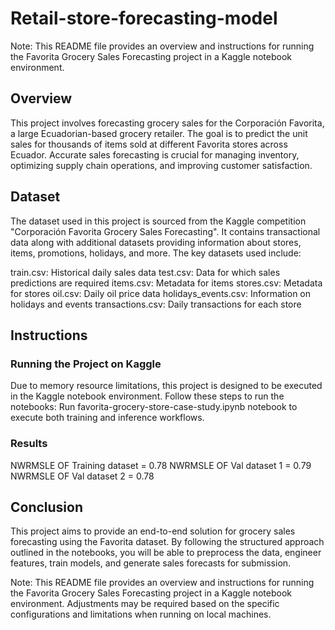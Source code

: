 # Retail-store-forecasting-model
Note: This README file provides an overview and instructions for running the Favorita Grocery Sales Forecasting project in a Kaggle notebook environment.

## Overview
This project involves forecasting grocery sales for the Corporación Favorita, a large Ecuadorian-based grocery retailer. The goal is to predict the unit sales for thousands of items sold at different Favorita stores across Ecuador. Accurate sales forecasting is crucial for managing inventory, optimizing supply chain operations, and improving customer satisfaction.

## Dataset
The dataset used in this project is sourced from the Kaggle competition "Corporación Favorita Grocery Sales Forecasting". It contains transactional data along with additional datasets providing information about stores, items, promotions, holidays, and more. The key datasets used include:

train.csv: Historical daily sales data
test.csv: Data for which sales predictions are required
items.csv: Metadata for items
stores.csv: Metadata for stores
oil.csv: Daily oil price data
holidays_events.csv: Information on holidays and events
transactions.csv: Daily transactions for each store

## Instructions

### Running the Project on Kaggle
Due to memory resource limitations, this project is designed to be executed in the Kaggle notebook environment. Follow these steps to run the notebooks:
Run favorita-grocery-store-case-study.ipynb notebook to execute both training and inference workflows.

### Results

NWRMSLE OF Training dataset = 0.78
NWRMSLE OF Val dataset 1 = 0.79
NWRMSLE OF Val dataset 2 = 0.78

## Conclusion
This project aims to provide an end-to-end solution for grocery sales forecasting using the Favorita dataset. By following the structured approach outlined in the notebooks, you will be able to preprocess the data, engineer features, train models, and generate sales forecasts for submission.


Note: This README file provides an overview and instructions for running the Favorita Grocery Sales Forecasting project in a Kaggle notebook environment. Adjustments may be required based on the specific configurations and limitations when running on local machines.
